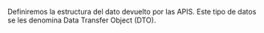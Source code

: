 Definiremos la estructura del dato devuelto por las APIS. Este tipo de datos se les denomina Data Transfer Object (DTO).